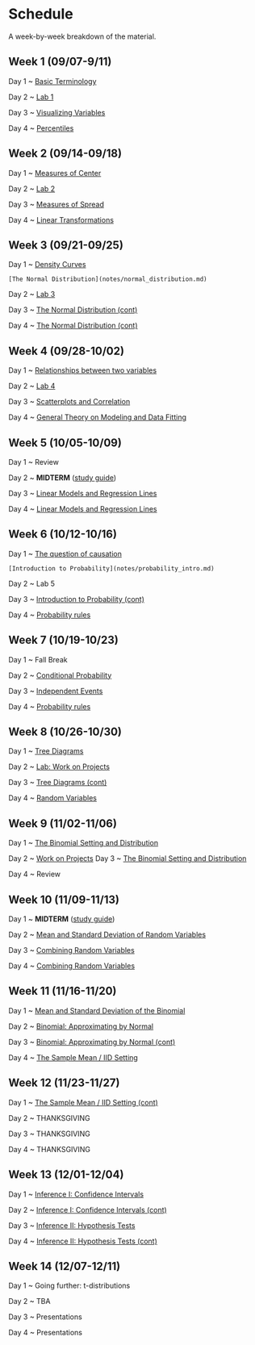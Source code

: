 # Schedule

A week-by-week breakdown of the material.

## Week  1 (09/07-9/11)

Day 1
  ~ [Basic Terminology](notes/basic_terminology.md)

Day 2
  ~ [Lab 1](labs/1.md)

Day 3
  ~ [Visualizing Variables](notes/visualizing_distributions.md)

Day 4
  ~ [Percentiles](notes/percentiles.md)

## Week  2 (09/14-09/18)

Day 1
  ~ [Measures of Center](notes/measures_center.md)

Day 2
  ~ [Lab 2](labs/2.md)

Day 3
  ~ [Measures of Spread](notes/measures_spread.md)

Day 4
  ~ [Linear Transformations](notes/linear_transformations.md)

## Week  3 (09/21-09/25)

Day 1
  ~ [Density Curves](notes/density_curves.md)

    [The Normal Distribution](notes/normal_distribution.md)

Day 2
  ~ [Lab 3](labs/3.md)

Day 3
  ~ [The Normal Distribution (cont)](notes/normal_distribution.md)

Day 4
  ~ [The Normal Distribution (cont)](notes/normal_distribution.md)

## Week  4 (09/28-10/02)

Day 1
  ~ [Relationships between two variables](notes/relationships.md)

Day 2
  ~ [Lab 4](labs/4.md)

Day 3
  ~ [Scatterplots and Correlation](notes/scatterplot_correlation.md)

Day 4
  ~ [General Theory on Modeling and Data Fitting](notes/modeling_general.md)

## Week  5 (10/05-10/09)

Day 1
  ~ Review

Day 2
  ~ **MIDTERM**  ([study guide](notes/midterm1_study_guide.md))

Day 3
  ~ [Linear Models and Regression Lines](notes/linear_regression.md)

Day 4
  ~ [Linear Models and Regression Lines](notes/linear_regression.md)

## Week  6 (10/12-10/16)

Day 1
  ~ [The question of causation](notes/correlation_causation.md)

    [Introduction to Probability](notes/probability_intro.md)

Day 2
  ~ Lab 5

Day 3
  ~ [Introduction to Probability (cont)](notes/probability_intro.md)


Day 4
  ~ [Probability rules](notes/probability_rules.md)

## Week  7 (10/19-10/23)

Day 1
  ~ Fall Break

Day 2
  ~ [Conditional Probability](notes/probability_conditional.md)


Day 3
  ~ [Independent Events](notes/independent_events.md)

Day 4
  ~ [Probability rules](notes/probability_rules.md)

## Week  8 (10/26-10/30)

Day 1
  ~ [Tree Diagrams](notes/decision_trees.md)

Day 2
  ~ [Lab: Work on Projects](labs/projectAnalysisSteps.md)

Day 3
  ~ [Tree Diagrams (cont)](notes/decision_trees.md)

Day 4
  ~ [Random Variables](notes/random_variables.md)

## Week  9 (11/02-11/06)

Day 1
  ~ [The Binomial Setting and Distribution](notes/binomial.md)

Day 2
  ~ [Work on Projects](labs/projectAnalysisSteps.md)
Day 3
  ~ [The Binomial Setting and Distribution](notes/binomial.md)

Day 4
  ~ Review

## Week 10 (11/09-11/13)

Day 1
  ~ **MIDTERM** ([study guide](notes/midterm2_study_guide.md))

Day 2
  ~ [Mean and Standard Deviation of Random Variables](notes/rv_mean.md)

Day 3
  ~ [Combining Random Variables](notes/rv_combine.md)

Day 4
  ~ [Combining Random Variables](notes/rv_combine.md)

## Week 11 (11/16-11/20)

Day 1
  ~ [Mean and Standard Deviation of the Binomial](notes/binomial_mean.md)

Day 2
  ~ [Binomial: Approximating by Normal](notes/binomial_mean.md)

Day 3
  ~ [Binomial: Approximating by Normal (cont)](notes/binomial_mean.md)

Day 4
  ~ [The Sample Mean / IID Setting](notes/iid_setting.md)


## Week 12 (11/23-11/27)

Day 1
  ~ [The Sample Mean / IID Setting (cont)](notes/iid_setting.md)

Day 2
  ~ THANKSGIVING

Day 3
  ~ THANKSGIVING

Day 4
  ~ THANKSGIVING

## Week 13 (12/01-12/04)

Day 1
  ~ [Inference I: Confidence Intervals](notes/confidence_intervals.md)

Day 2
  ~ [Inference I: Confidence Intervals (cont)](notes/confidence_intervals.md)

Day 3
  ~ [Inference II: Hypothesis Tests](notes/hypothesis_tests.md)

Day 4
  ~ [Inference II: Hypothesis Tests (cont)](notes/hypothesis_tests.md)

## Week 14 (12/07-12/11)

Day 1
  ~ Going further: t-distributions

Day 2
  ~ TBA

Day 3
  ~ Presentations

Day 4
  ~ Presentations
